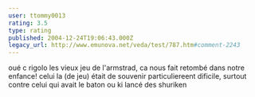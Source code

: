 ```yaml
---
user: ttommy0013
rating: 3.5
type: rating
published: 2004-12-24T19:06:43.000Z
legacy_url: http://www.emunova.net/veda/test/787.htm#comment-2243
---
```

oué c rigolo les vieux jeu de l'armstrad, ca nous fait retombé dans notre enfance! celui la (de jeu) était de souvenir particuliereent dificile, surtout contre celui qui avait le baton ou ki lancé des shuriken